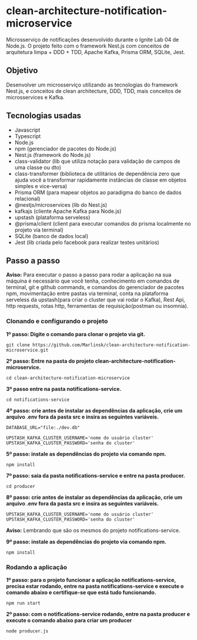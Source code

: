 # clean-architecture-notification-microservice
Microsserviço de notificações desenvolvido durante o Ignite Lab 04 de Node.js. O projeto feito com o framework Nest.js com conceitos de arquitetura limpa + DDD + TDD,  Apache Kafka, Prisma ORM, SQLite, Jest.

## Objetivo
Desenvolver um microsserviço utilizando as tecnologias do framework Nest.js, e conceitos de clean architecture, DDD, TDD, mais conceitos de microsservices e Kafka.

## Tecnologias usadas
- Javascript
- Typescript
- Node.js
- npm (gerenciador de pacotes do Node.js)
- Nest.js (framework do Node.js)
- class-validator (lib que utiliza notação para validação de campos de uma classe ou dto)
- class-transformer (biblioteca de utilitários de dependência zero que ajuda você a transformar rapidamente instâncias de classe em objetos simples e vice-versa)
- Prisma ORM (para mapear objetos ao paradigma do banco de dados relacional)
- @nestjs/microservices (lib do Nest.js)
- kafkajs (cliente Apache Kafka para Node.js)
- upstash (plataforma serveless)
- @prisma/client (client para executar comandos do prisma localmente no projeto via terminal)
- SQLite (banco de dados local)
- Jest (lib criada pelo facebook para realizar testes unitários)

## Passo a passo
**Aviso:** Para executar o passo a passo para rodar a aplicação na sua máquina é necessário que você tenha, conhecimento em comandos de terminal, git e github commands, e comandos do gerenciador de pacotes npm, movimentação entre pastas via terminal, conta na plataforma serveless da upstash(para criar o cluster que vai rodar o Kafka), Rest Api, http requests, rotas http, ferramentas de requisição(postman ou insomnia).

### Clonando e configurando o projeto

**1º passo: Digite o comando para clonar o projeto via git.**
```
git clone https://github.com/Marlinsk/clean-architecture-notification-microservice.git
```

**2º passo: Entre na pasta do projeto clean-architecture-notification-microservice.**
```
cd clean-architecture-notification-microservice
```

**3º passo entre na pasta notifications-service.**
```
cd notifications-service
```

**4º passo: crie antes de instalar as dependências da aplicação, crie um arquivo **.env** fora da pasta **src** e insira as seguintes variáveis.**
```
DATABASE_URL="file:./dev.db"

UPSTASH_KAFKA_CLUSTER_USERNAME='nome do usuário cluster'
UPSTASH_KAFKA_CLUSTER_PASSWORD='senha do cluster'
```

**5º passo: instale as dependências do projeto via comando npm.**
```
npm install
```

**7º passo: saia da pasta notifications-service e entre na pasta producer.**
```
cd producer
```

**8º passo: crie antes de instalar as dependências da aplicação, crie um arquivo **.env** fora da pasta **src** e insira as seguintes variáveis.**
```
UPSTASH_KAFKA_CLUSTER_USERNAME='nome do usuário cluster'
UPSTASH_KAFKA_CLUSTER_PASSWORD='senha do cluster'
```
**Aviso:** Lembrando que são os mesmos do projeto notifications-service.

**9º passo: instale as dependências do projeto via comando npm.**
```
npm install
```

### Rodando a aplicação

**1º passo: para o projeto funcionar a aplicação notifications-service, precisa estar rodando, entre na pasta notifications-service e execute o comando abaixo e certifique-se que está tudo funcionando.**
```
npm run start
```

**2º passo: com o notifications-service rodando, entre na pasta producer e execute o comando abaixo para criar um producer**
```
node producer.js
```
